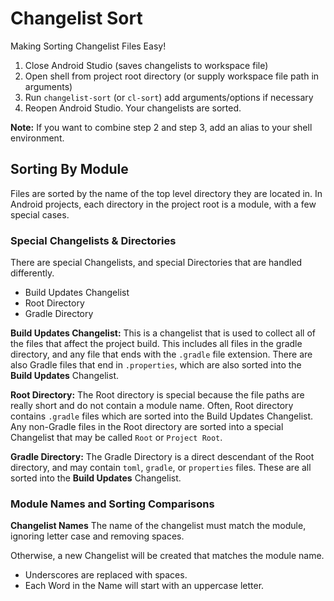 # Changelist Sort
Making Sorting Changelist Files Easy!

1. Close Android Studio (saves changelists to workspace file)
2. Open shell from project root directory (or supply workspace file path in arguments)
3. Run `changelist-sort` (or `cl-sort`) add arguments/options if necessary
4. Reopen Android Studio. Your changelists are sorted.

**Note:** If you want to combine step 2 and step 3, add an alias to your shell environment.

## Sorting By Module
Files are sorted by the name of the top level directory they are located in.
In Android projects, each directory in the project root is a module, with a few special cases.

### Special Changelists & Directories
There are special Changelists, and special Directories that are handled differently.
- Build Updates Changelist
- Root Directory
- Gradle Directory

**Build Updates Changelist:**
This is a changelist that is used to collect all of the files that affect the project build.
This includes all files in the gradle directory, and any file that ends with the `.gradle` file extension. There are also Gradle files that end in `.properties`, which are also sorted into the **Build Updates** Changelist.

**Root Directory:**
The Root directory is special because the file paths are really short and do not contain a module name. Often, Root directory contains `.gradle` files which are sorted into the Build Updates Changelist. Any non-Gradle files in the Root directory are sorted into a special Changelist that may be called `Root` or `Project Root`.

**Gradle Directory:**
The Gradle Directory is a direct descendant of the Root directory, and may contain `toml`, `gradle`, or `properties` files. These are all sorted into the **Build Updates** Changelist.

### Module Names and Sorting Comparisons

**Changelist Names**
The name of the changelist must match the module, ignoring letter case and removing spaces.

Otherwise, a new Changelist will be created that matches the module name.
- Underscores are replaced with spaces.
- Each Word in the Name will start with an uppercase letter.
